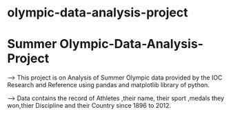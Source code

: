 # olympic-data-analysis-project

# Summer Olympic-Data-Analysis-Project


--> This project is on Analysis of Summer Olympic data provided by the IOC Research and Reference using pandas and matplotlib library of python. 

--> Data contains the record of Athletes ,their name, their sport ,medals they won,thier Discipline and their Country since 1896 to 2012.


